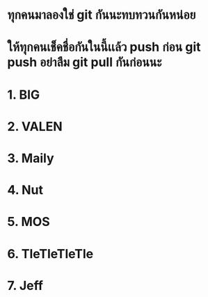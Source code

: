 # ทุกคนมาลองใช่ git กันนะทบทวนกันหน่อย
# ให้ทุกคนเช็คชื่อกันในนี้เเล้ว push ก่อน git push อย่าลืม git pull กันก่อนนะ

# 1. BIG 
# 2. VALEN
# 3. Maily
# 4. Nut
# 5. MOS
# 6. TleTleTleTle
# 7. Jeff